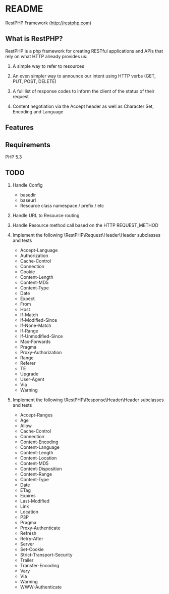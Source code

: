 README
======

RestPHP Framework (http://restphp.com)

What is RestPHP?
----------------

RestPHP is a php framework for creating RESTful applications
and APIs that rely on what HTTP already provides us:

1. A simple way to refer to resources

2. An even simpler way to announce our intent using HTTP
   verbs (GET, PUT, POST, DELETE)

3. A full list of response codes to inform the client of the
   status of their request

4. Content negotiation via the Accept header as well as Character Set, Encoding
   and Language


Features
--------

Requirements
------------

PHP 5.3

TODO
----

1. Handle Config

    * basedir
    * baseurl
    * Resource class namespace / prefix / etc

2. Handle URL to Resource routing

3. Handle Resource method call based on the HTTP REQUEST_METHOD

4. Implement the following \RestPHP\Request\Header\Header
   subclasses and tests

    * Accept-Language
    * Authorization
    * Cache-Control
    * Connection
    * Cookie
    * Content-Length
    * Content-MD5
    * Content-Type
    * Date
    * Expect
    * From
    * Host
    * If-Match
    * If-Modified-Since
    * If-None-Match
    * If-Range
    * If-Unmodified-Since
    * Max-Forwards
    * Pragma
    * Proxy-Authorization
    * Range
    * Referer
    * TE
    * Upgrade
    * User-Agent
    * Via
    * Warning

5. Implement the following \RestPHP\Response\Header\Header
   subclasses and tests

    * Accept-Ranges
    * Age
    * Allow
    * Cache-Control
    * Connection
    * Content-Encoding
    * Content-Language
    * Content-Length
    * Content-Location
    * Content-MD5
    * Content-Disposition
    * Content-Range
    * Content-Type
    * Date
    * ETag
    * Expires
    * Last-Modified
    * Link
    * Location
    * P3P
    * Pragma
    * Proxy-Authenticate
    * Refresh
    * Retry-After
    * Server
    * Set-Cookie
    * Strict-Transport-Security
    * Trailer
    * Transfer-Encoding
    * Vary
    * Via
    * Warning
    * WWW-Authenticate
